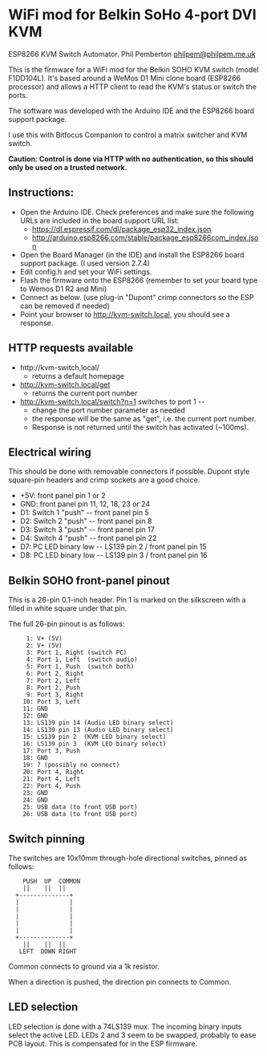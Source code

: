 # WiFi mod for Belkin SoHo 4-port DVI KVM

ESP8266 KVM Switch Automator.
Phil Pemberton <philpem@philpem.me.uk>

This is the firmware for a WiFi mod for the Belkin SOHO KVM switch (model F1DD104L). It's based around a WeMos D1 Mini clone board (ESP8266 processor) and allows a HTTP client to read the KVM's status or switch the ports.

The software was developed with the Arduino IDE and the ESP8266 board support package.

I use this with Bitfocus Companion to control a matrix switcher and KVM switch.

**Caution: Control is done via HTTP with no authentication, so this should only be used on a trusted network.**

## Instructions:

  - Open the Arduino IDE. Check preferences and make sure the following URLs are included in the board support URL list:
    * https://dl.espressif.com/dl/package_esp32_index.json
    * http://arduino.esp8266.com/stable/package_esp8266com_index.json
  - Open the Board Manager (in the IDE) and install the ESP8266 board support package. (I used version 2.7.4)
  - Edit config.h and set your WiFi settings.
  - Flash the firmware onto the ESP8266 (remember to set your board type to Wemos D1 R2 and Mini)
  - Connect as below. (use plug-in "Dupont" crimp connectors so the ESP can be removed if needed)
  - Point your browser to http://kvm-switch.local, you should see a response.
## HTTP requests available
  - http://kvm-switch,local/
     - returns a default homepage
  - http://kvm-switch.local/get
     - returns the current port number
  - http://kvm-switch.local/switch?n=1 switches to port 1 --
     - change the port number parameter as needed
     - the response will be the same as "get", i.e. the current port number.
     - Response is not returned until the switch has activated (~100ms).

## Electrical wiring

This should be done with removable connectors if possible. Dupont style square-pin headers and crimp sockets are a good choice.

  - +5V: front panel pin 1 or 2
  - GND: front panel pin 11, 12, 18, 23 or 24
  - D1: Switch 1 "push" -- front panel pin 5
  - D2: Switch 2 "push" -- front panel pin 8
  - D3: Switch 3 "push" -- front panel pin 17
  - D4: Switch 4 "push" -- front panel pin 22
  - D7: PC LED binary low -- LS139 pin 2 / front panel pin 15
  - D8: PC LED binary low -- LS139 pin 3 / front panel pin 16

## Belkin SOHO front-panel pinout

This is a 26-pin 0.1-inch header. Pin 1 is marked on the silkscreen with a filled in white square under that pin.

The full 26-pin pinout is as follows:

```
     1: V+ (5V)
     2: V+ (5V)
     3: Port 1, Right (switch PC)
     4: Port 1, Left  (switch audio)
     5: Port 1, Push  (switch both)
     6: Port 2, Right
     7: Port 2, Left
     8: Port 2, Push
     9: Port 3, Right
    10: Port 3, Left
    11: GND
    12: GND
    13: LS139 pin 14 (Audio LED binary select)
    14: LS139 pin 13 (Audio LED binary select)
    15: LS139 pin 2  (KVM LED binary select)
    16: LS139 pin 3  (KVM LED binary select)
    17: Port 3, Push
    18: GND
    19: ? (possibly no connect)
    20: Port 4, Right
    21: Port 4, Left
    22: Port 4, Push
    23: GND
    24: GND
    25: USB data (to front USB port)
    26: USB data (to front USB port)
```

## Switch pinning

  The switches are 10x10mm through-hole directional switches, pinned as follows:

```
    PUSH  UP  COMMON
    ||    ||  ||
  +--------------+
  |              |
  |              |
  |              |
  |              |
  |              |
  +--------------+
    ||    ||  ||
   LEFT  DOWN RIGHT
```

Common connects to ground via a 1k resistor.

When a direction is pushed, the direction pin connects to Common.

## LED selection

LED selection is done with a 74LS139 mux. The incoming binary inputs select the active LED. LEDs 2 and 3 seem to be swapped, probably to ease PCB layout. This is compensated for in the ESP firmware.

